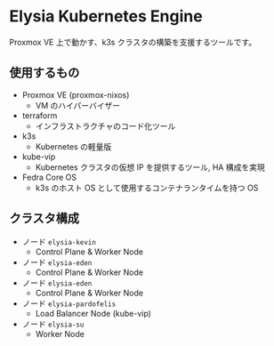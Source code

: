 # Elysia Kubernetes Engine

Proxmox VE 上で動かす、k3s クラスタの構築を支援するツールです。

## 使用するもの

- Proxmox VE (proxmox-nixos)
    - VM のハイパーバイザー
- terraform
    - インフラストラクチャのコード化ツール
- k3s
    - Kubernetes の軽量版
- kube-vip
    - Kubernetes クラスタの仮想 IP を提供するツール, HA 構成を実現
- Fedra Core OS
    - k3s のホスト OS として使用するコンテナランタイムを持つ OS

## クラスタ構成


- ノード `elysia-kevin`
    - Control Plane & Worker Node
- ノード `elysia-eden`
    - Control Plane & Worker Node
- ノード `elysia-eden`
    - Control Plane & Worker Node
- ノード `elysia-pardofelis`
    - Load Balancer Node (kube-vip)
- ノード  `elysia-su`
    - Worker Node
